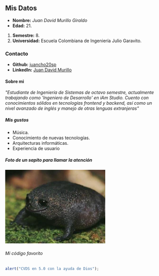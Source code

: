 ## Mis Datos

- **Nombre:** _Juan David Murillo Giraldo_
- **Edad:** 21.

1. **Semestre:** 8.
2. **Universidad:** Escuela Colombiana de Ingeniería Julio Garavito.

### Contacto

- **Github:** [juancho20sp](https://github.com/juancho20sp)
- **LinkedIn:** [Juan David Murillo](https://www.linkedin.com/in/juan-david-murillo-giraldo-0a0b72169/)

#### Sobre mi

_"Estudiante de Ingeniería de Sistemas de octavo semestre, actualmente trabajando como 'Ingeniero de Desarrollo' en iAm Studio. Cuento con conocimientos sólidos en tecnologías frontend y backend, así como un nivel avanzado de inglés y manejo de otras lenguas extranjeras"_

##### Mis gustos

- Música.
- Conocimiento de nuevas tecnologías.
- Arquitecturas informáticas.
- Experiencia de usuario

##### Foto de un sapito para llamar la atención

![Imagen sapito](https://github.com/juancho20sp/LAB-1-CVDS/blob/master/Laura%20Valentina%20Garcia/Imagen.png)

###### Mi código favorito

```javascript
alert("CVDS en 5.0 con la ayuda de Dios");
```
